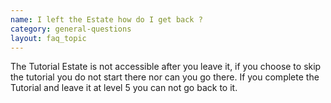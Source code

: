 ```yaml
---
name: I left the Estate how do I get back ?
category: general-questions
layout: faq_topic
---
```

The Tutorial Estate is not accessible after you leave it, if you choose to skip the tutorial you do not start there nor can you go there. If you complete the Tutorial and leave it at level 5 you can not go back to it.